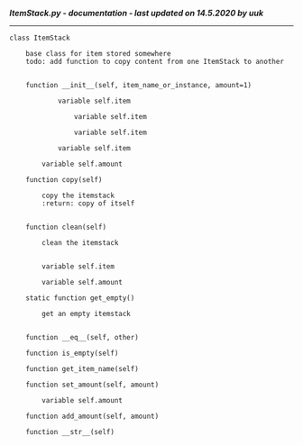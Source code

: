 ***ItemStack.py - documentation - last updated on 14.5.2020 by uuk***
___

    class ItemStack
        
        base class for item stored somewhere
        todo: add function to copy content from one ItemStack to another


        function __init__(self, item_name_or_instance, amount=1)

                variable self.item

                    variable self.item

                    variable self.item

                variable self.item

            variable self.amount

        function copy(self)
            
            copy the itemstack
            :return: copy of itself


        function clean(self)
            
            clean the itemstack


            variable self.item

            variable self.amount

        static function get_empty()
            
            get an empty itemstack


        function __eq__(self, other)

        function is_empty(self)

        function get_item_name(self)

        function set_amount(self, amount)

            variable self.amount

        function add_amount(self, amount)

        function __str__(self)